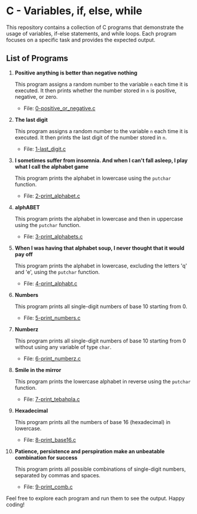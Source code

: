 # C - Variables, if, else, while

This repository contains a collection of C programs that demonstrate the usage of variables, if-else statements, and while loops. Each program focuses on a specific task and provides the expected output.

## List of Programs

1. **Positive anything is better than negative nothing**

   This program assigns a random number to the variable `n` each time it is executed. It then prints whether the number stored in `n` is positive, negative, or zero.

   - File: [0-positive_or_negative.c](https://github.com/alx-low_level_programming/0x01-variables_if_else_while/0-positive_or_negative.c)

2. **The last digit**

   This program assigns a random number to the variable `n` each time it is executed. It then prints the last digit of the number stored in `n`.

   - File: [1-last_digit.c](https://github.com/alx-low_level_programming/0x01-variables_if_else_while/1-last_digit.c)

3. **I sometimes suffer from insomnia. And when I can't fall asleep, I play what I call the alphabet game**

   This program prints the alphabet in lowercase using the `putchar` function.

   - File: [2-print_alphabet.c](https://github.com/alx-low_level_programming/0x01-variables_if_else_while/2-print_alphabet.c)

4. **alphABET**

   This program prints the alphabet in lowercase and then in uppercase using the `putchar` function.

   - File: [3-print_alphabets.c](https://github.com/alx-low_level_programming/0x01-variables_if_else_while/3-print_alphabets.c)

5. **When I was having that alphabet soup, I never thought that it would pay off**

   This program prints the alphabet in lowercase, excluding the letters 'q' and 'e', using the `putchar` function.

   - File: [4-print_alphabt.c](https://github.com/alx-low_level_programming/0x01-variables_if_else_while/4-print_alphabt.c)

6. **Numbers**

   This program prints all single-digit numbers of base 10 starting from 0.

   - File: [5-print_numbers.c](https://github.com/alx-low_level_programming/0x01-variables_if_else_while/5-print_numbers.c)

7. **Numberz**

   This program prints all single-digit numbers of base 10 starting from 0 without using any variable of type `char`.

   - File: [6-print_numberz.c](https://github.com/alx-low_level_programming/0x01-variables_if_else_while/6-print_numberz.c)

8. **Smile in the mirror**

   This program prints the lowercase alphabet in reverse using the `putchar` function.

   - File: [7-print_tebahpla.c](https://github.com/alx-low_level_programming/0x01-variables_if_else_while/7-print_tebahpla.c)

9. **Hexadecimal**

   This program prints all the numbers of base 16 (hexadecimal) in lowercase.

   - File: [8-print_base16.c](https://github.com/alx-low_level_programming/0x01-variables_if_else_while/8-print_base16.c)

10. **Patience, persistence and perspiration make an unbeatable combination for success**

    This program prints all possible combinations of single-digit numbers, separated by commas and spaces.

    - File: [9-print_comb.c](https://github.com/alx-low_level_programming/0x01-variables_if_else_while/9-print_comb.c)

Feel free to explore each program and run them to see the output. Happy coding!

